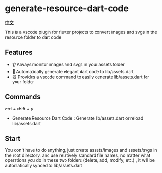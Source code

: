 # generate-resource-dart-code

[中文](https://github.com/swordjs/generate-resource-dart-code/blob/main/README-CN.md)

This is a vscode plugin for flutter projects to convert images and svgs in the resource folder to dart code

## Features

- 👂 Always monitor images and svgs in your assets folder
- 🛞 Automatically generate elegant dart code to lib/assets.dart
- 😄 Provides a vscode command to easily generate lib/assets.dart for your folder

## Commands

ctrl + shift + p

- Generate Resource Dart Code : Generate lib/assets.dart or reload lib/assets.dart

## Start

You don't have to do anything, just create assets/images and assets/svgs in the root directory, and use relatively standard file names, no matter what operations you do in these two folders (delete, add, modify, etc.) , it will be automatically synced to lib/assets.dart

